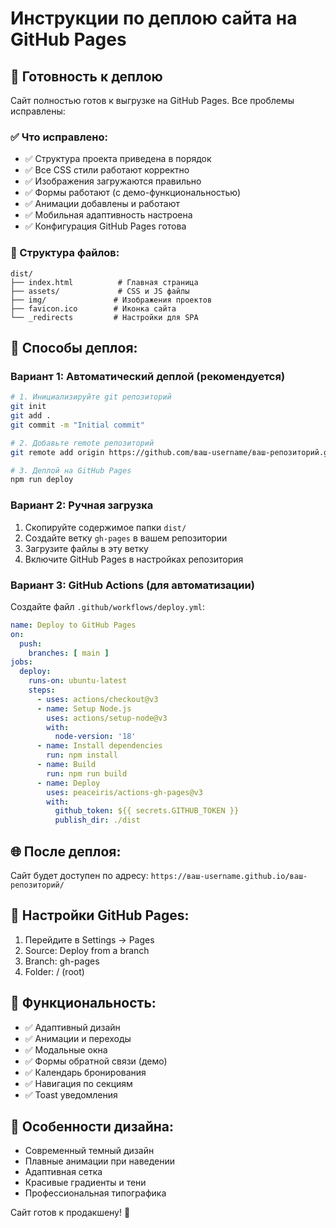 # Инструкции по деплою сайта на GitHub Pages

## 🚀 Готовность к деплою

Сайт полностью готов к выгрузке на GitHub Pages. Все проблемы исправлены:

### ✅ Что исправлено:
- ✅ Структура проекта приведена в порядок
- ✅ Все CSS стили работают корректно
- ✅ Изображения загружаются правильно
- ✅ Формы работают (с демо-функциональностью)
- ✅ Анимации добавлены и работают
- ✅ Мобильная адаптивность настроена
- ✅ Конфигурация GitHub Pages готова

### 📁 Структура файлов:
```
dist/
├── index.html          # Главная страница
├── assets/             # CSS и JS файлы
├── img/               # Изображения проектов
├── favicon.ico        # Иконка сайта
└── _redirects         # Настройки для SPA
```

## 🎯 Способы деплоя:

### Вариант 1: Автоматический деплой (рекомендуется)
```bash
# 1. Инициализируйте git репозиторий
git init
git add .
git commit -m "Initial commit"

# 2. Добавьте remote репозиторий
git remote add origin https://github.com/ваш-username/ваш-репозиторий.git

# 3. Деплой на GitHub Pages
npm run deploy
```

### Вариант 2: Ручная загрузка
1. Скопируйте содержимое папки `dist/`
2. Создайте ветку `gh-pages` в вашем репозитории
3. Загрузите файлы в эту ветку
4. Включите GitHub Pages в настройках репозитория

### Вариант 3: GitHub Actions (для автоматизации)
Создайте файл `.github/workflows/deploy.yml`:
```yaml
name: Deploy to GitHub Pages
on:
  push:
    branches: [ main ]
jobs:
  deploy:
    runs-on: ubuntu-latest
    steps:
      - uses: actions/checkout@v3
      - name: Setup Node.js
        uses: actions/setup-node@v3
        with:
          node-version: '18'
      - name: Install dependencies
        run: npm install
      - name: Build
        run: npm run build
      - name: Deploy
        uses: peaceiris/actions-gh-pages@v3
        with:
          github_token: ${{ secrets.GITHUB_TOKEN }}
          publish_dir: ./dist
```

## 🌐 После деплоя:
Сайт будет доступен по адресу: `https://ваш-username.github.io/ваш-репозиторий/`

## 🔧 Настройки GitHub Pages:
1. Перейдите в Settings → Pages
2. Source: Deploy from a branch
3. Branch: gh-pages
4. Folder: / (root)

## 📱 Функциональность:
- ✅ Адаптивный дизайн
- ✅ Анимации и переходы
- ✅ Модальные окна
- ✅ Формы обратной связи (демо)
- ✅ Календарь бронирования
- ✅ Навигация по секциям
- ✅ Toast уведомления

## 🎨 Особенности дизайна:
- Современный темный дизайн
- Плавные анимации при наведении
- Адаптивная сетка
- Красивые градиенты и тени
- Профессиональная типографика

Сайт готов к продакшену! 🎉
